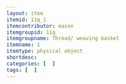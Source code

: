 ```yaml
---
layout: item
itemid: 11q_1
itemcontributor: mason
itemgroupid: 11q
itemgroupname: Thread/ weaving basket
itemname: 1
itemtype: physical object
shortdesc: 
categories: [  ]
tags: [  ]
---
```








